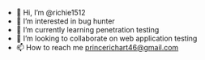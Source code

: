 - 👋 Hi, I’m @richie1512
- 👀 I’m interested in bug hunter
- 🌱 I’m currently learning penetration testing
- 💞️ I’m looking to collaborate on web application testing
- 📫 How to reach me princerichart46@gmail.com

<!---
richie1512/richie1512 is a ✨ special ✨ repository because its `README.md` (this file) appears on your GitHub profile.
You can click the Preview link to take a look at your changes.
--->
